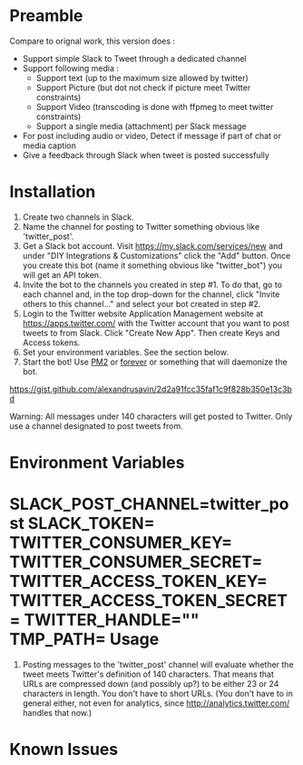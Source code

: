 Preamble
====
Compare to orignal work, this version does :
- Support simple Slack to Tweet through a dedicated channel
- Support following media :
  - Support text (up to the maximum size allowed by twitter)
  - Support Picture (but dot not check if picture meet Twitter constraints)
  - Support Video (transcoding is done with ffpmeg to meet twitter constraints)
  - Support a single media (attachment) per Slack message
- For post including audio or video, Detect if message if part of chat or media caption
- Give a feedback through Slack when tweet is posted successfully 

Installation
====

1. Create two channels in Slack.
  1. Name the channel for posting to Twitter something obvious like 'twitter_post'.
2. Get a Slack bot account. Visit https://my.slack.com/services/new and under "DIY Integrations & Customizations" click the "Add" button. Once you create this bot (name it something obvious like "twitter_bot") you will get an API token.
2. Invite the bot to the channels you created in step #1. To do that, go to each channel and, in the top
    drop-down for the channel, click "Invite others to this channel..." and select your bot created in
    step #2.
3. Login to the Twitter website Application Management website at https://apps.twitter.com/ with the Twitter account that you want to post tweets to from Slack. Click "Create New App". Then create Keys and Access tokens.
4. Set your environment variables. See the section below.
5. Start the bot! Use [PM2](https://github.com/Unitech/pm2) or [forever](https://github.com/foreverjs/forever) or something that will daemonize the bot.

https://gist.github.com/alexandrusavin/2d2a91fcc35faf1c9f828b350e13c3bd


Warning: All messages under 140 characters will get posted to Twitter. Only use a channel designated to post tweets from.

Environment Variables
====

SLACK_POST_CHANNEL=twitter_post
SLACK_TOKEN=<YOUR SLACK BOT TOKEN>
TWITTER_CONSUMER_KEY=<YOUR TWITTER CONSUMER KEY>
TWITTER_CONSUMER_SECRET=<YOUR TWITTER CONSUMER SECRET>
TWITTER_ACCESS_TOKEN_KEY=<YOUR TWITTER ACCESS KEY>
TWITTER_ACCESS_TOKEN_SECRET=<YOUR TWITTER ACCESS SECRET>
TWITTER_HANDLE="<YOUR TWITTER HANDLE>"
TMP_PATH=<TEMP DIRECTORY RELATIVE PATH>
Usage
====

1. Posting messages to the 'twitter_post' channel will evaluate whether the tweet meets Twitter's definition of 140 characters. That means that URLs are compressed down (and possibly up?) to be either 23 or 24 characters in length. You don't have to short URLs. (You don't have to in general either, not even for analytics, since http://analytics.twitter.com/ handles that now.)

Known Issues
====

